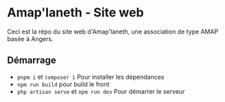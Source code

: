 # Amap'laneth - Site web

Ceci est la répo du site web d'Amap'laneth, une association de type AMAP basée à Angers.

## Démarrage

- `pnpm i` et `composer i` Pour installer les dépendances
- `npm run build` pour build le front
- `php artisan serve` et `npm run dev` Pour démarrer le serveur
